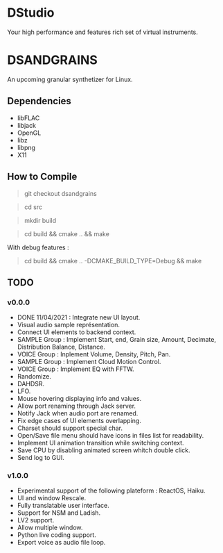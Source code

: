 # DStudio

Your high performance and features rich set of virtual instruments.

# DSANDGRAINS 

An upcoming granular synthetizer for Linux. 

## Dependencies

- libFLAC
- libjack
- OpenGL
- libz
- libpng
- X11

## How to Compile

> git checkout dsandgrains

> cd src

> mkdir build

> cd build && cmake .. && make

With debug features :

> cd build && cmake .. -DCMAKE_BUILD_TYPE=Debug && make

## TODO

### v0.0.0

- DONE 11/04/2021 : Integrate new UI layout. 
- Visual audio sample représentation.
- Connect UI elements to backend context.
- SAMPLE Group : Implement Start, end, Grain size, Amount, Decimate, Distribution Balance, Distance.
- VOICE Group : Inplement Volume, Density, Pitch, Pan.
- SAMPLE Group : Implement Cloud Motion Control.
- VOICE Group : Implement EQ with FFTW.
- Randomize.
- DAHDSR.
- LFO.
- Mouse hovering displaying info and values.
- Allow port renaming through Jack server.
- Notify Jack when audio port are renamed.
- Fix edge cases of UI elements overlapping.
- Charset should support special char.
- Open/Save file menu should have icons in files list for readability.
- Implement UI animation transition while switching context.
- Save CPU by disabling animated screen whitch double click.
- Send log to GUI.

### v1.0.0

- Experimental support of the following plateform : ReactOS, Haiku.
- UI and window Rescale.
- Fully translatable user interface.
- Support for NSM and Ladish.
- LV2 support.
- Allow multiple window.
- Python live coding support.
- Export voice as audio file loop.
